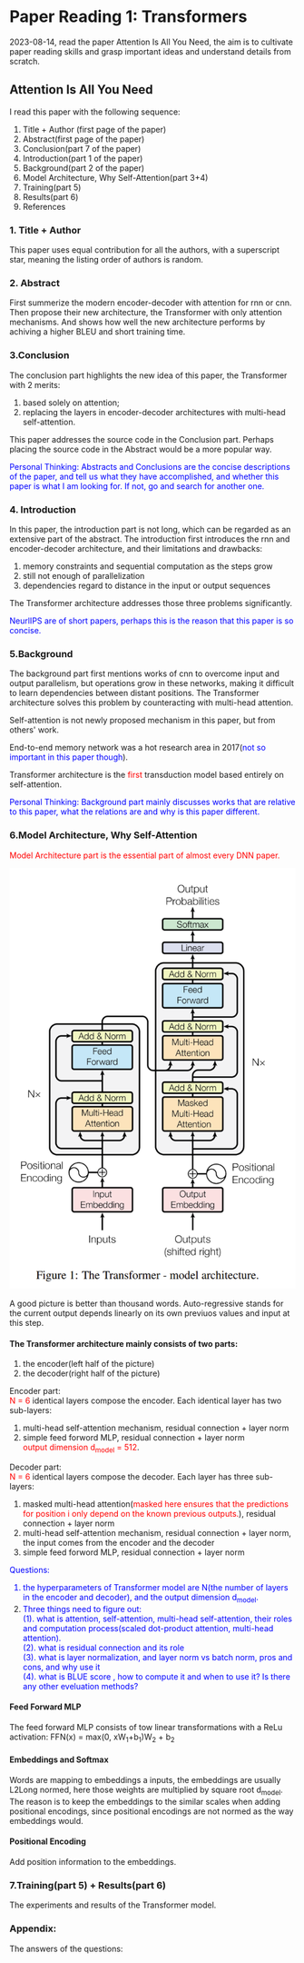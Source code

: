 # Paper Reading 1: Transformers
2023-08-14, read the paper Attention Is All You Need, the aim is to cultivate paper reading skills and grasp important ideas and understand details from scratch.
## Attention Is All You Need
I read this paper with the following sequence:  
1. Title + Author (first page of the paper)
2. Abstract(first page of the paper)
3. Conclusion(part 7 of the paper)
4. Introduction(part 1 of the paper)
5. Background(part 2 of the paper)
6. Model Architecture, Why Self-Attention(part 3+4)
7. Training(part 5)
8. Results(part 6)
9. References

### 1. Title + Author
This paper uses equal contribution for all the authors, with a superscript star, meaning the listing order of authors is random.

### 2. Abstract  
First summerize the modern encoder-decoder with attention for rnn or cnn. Then propose their new architecture, the Transformer with only attention mechanisms. And shows how well the new architecture performs by achiving a higher BLEU and short training time.

### 3.Conclusion
The conclusion part highlights the new idea of this paper, the Transformer with 2 merits:
1. based solely on attention;
2. replacing the layers in encoder-decoder architectures with multi-head self-attention. 

This paper addresses the source code in the Conclusion part. Perhaps placing the source code in the Abstract would be a more popular way.

<font color=blue>Personal Thinking: Abstracts and Conclusions are the concise descriptions of the paper, and tell us what they have accomplished, and whether this paper is what I am looking for. If not, go and search for another one.</font>

### 4. Introduction
In this paper, the introduction part is not long, which can be regarded as an extensive part of the abstract. The introduction first introduces the rnn and encoder-decoder architecture, and their limitations and drawbacks:
1. memory constraints and sequential computation as the steps grow
2. still not enough of parallelization
3. dependencies regard to distance in the input or output sequences

The Transformer architecture addresses those three problems significantly.

<font color=blue>NeurlIPS are of short papers, perhaps this is the reason that this paper is so concise.</font>

### 5.Background
The background part first mentions works of cnn to overcome input and output parallelism, but operations grow in these networks, making it difficult to learn dependencies between distant positions. The Transformer architecture solves this problem by counteracting with multi-head attention.

Self-attention is not newly proposed mechanism in this paper, but from others' work.

End-to-end memory network was a hot research area in 2017(<font color=blue>not so important in this paper though</font>).

Transformer architecture is the <font color=red>first</font> transduction model based entirely on self-attention.

<font color=blue>Personal Thinking: Background part mainly discusses works that are relative to this paper, what the relations are and why is this paper different.</font>

### 6.Model Architecture, Why Self-Attention
<font color=red>Model Architecture part is the essential part of almost every DNN paper.</font>

![image](image.png)

A good picture is better than thousand words. Auto-regressive stands for the current output depends linearly on its own previuos values and input at this step.

#### The Transformer architecture mainly consists of two parts:
1. the encoder(left half of the picture)
2. the decoder(right half of the picture)

Encoder part:  
<font color=red>N = 6</font> identical layers compose the encoder. Each identical layer has two sub-layers:   
1. multi-head self-attention mechanism, residual connection + layer norm
2. simple feed forword MLP, residual connection + layer norm  
<font color=red>output dimension d<sub>model</sub> = 512</font>.

Decoder part:  
<font color=red>N = 6</font> identical layers compose the decoder. Each layer has three sub-layers:
1. masked multi-head attention(<font color=red>masked here ensures that the predictions for position i only depend on the known previous outputs.</font>), residual connection + layer norm
2. multi-head self-attention mechanism, residual connection + layer norm, the input comes from the encoder and the decoder
3. simple feed forword MLP, residual connection + layer norm  

<font color=blue>Questions:  
1. the hyperparameters of Transformer model are N(the number of layers in the encoder and decoder), and the output dimension d<sub>model</sub>. 
2. Three things need to figure out:  
    (1). what is attention, self-attention, multi-head self-attention, their roles and computation process(scaled dot-product attention, multi-head attention).     
    (2). what is residual connection and its role  
    (3). what is layer normalization, and layer norm vs batch norm, pros and cons, and why use it  
    (4). what is BLUE score , how to compute it and when to use it? Is there any other eveluation methods?
    </font>

#### Feed Forward MLP
The feed forward MLP consists of tow linear transformations with a ReLu activation:  FFN(x) = max(0, xW<sub>1</sub>+b<sub>1</sub>)W<sub>2</sub> + b<sub>2</sub>

#### Embeddings and Softmax
Words are mapping to embeddings a inputs, the embeddings are usually L2Long normed, here those weights are multiplied by square root d<sub>model</sub>. The reason is to keep the embeddings to the similar scales when adding positional encodings, since positional encodings are not normed as the way embeddings would.

#### Positional Encoding
Add position information to the embeddings.


### 7.Training(part 5) + Results(part 6)
The experiments and results of the Transformer model.


### Appendix:
The answers of the questions:
